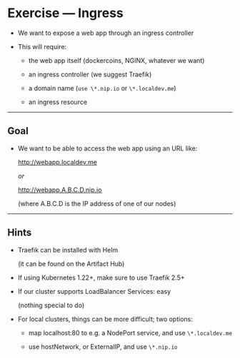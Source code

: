 # Exercise — Ingress

- We want to expose a web app through an ingress controller

- This will require:

  - the web app itself (dockercoins, NGINX, whatever we want)

  - an ingress controller (we suggest Traefik)

  - a domain name (`use \*.nip.io` or `\*.localdev.me`)

  - an ingress resource

---

## Goal

- We want to be able to access the web app using an URL like:

  http://webapp.localdev.me

  *or*

  http://webapp.A.B.C.D.nip.io

  (where A.B.C.D is the IP address of one of our nodes)

---

## Hints

- Traefik can be installed with Helm

  (it can be found on the Artifact Hub)

- If using Kubernetes 1.22+, make sure to use Traefik 2.5+

- If our cluster supports LoadBalancer Services: easy

  (nothing special to do)

- For local clusters, things can be more difficult; two options:

  - map localhost:80 to e.g. a NodePort service, and use `\*.localdev.me`

  - use hostNetwork, or ExternalIP, and use `\*.nip.io`
